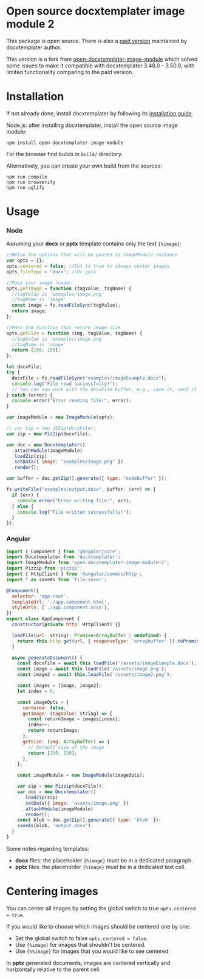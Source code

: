 # Open source docxtemplater image module 2

This package is open source. There is also a [paid version](https://docxtemplater.com/modules/image/) maintained by docxtemplater author.

This version is a fork from [open-docxtemplater-image-module](https://github.com/MaxRcd/open-docxtemplater-image-module) which solved some issues to make it compatible with docxtemplater 3.48.0 - 3.50.0, with limited functionality comparing to the paid version.

# Installation

If not already done, install docxtemplater by following its [installation guide](https://docxtemplater.readthedocs.io/en/latest/installation.html).

Node.js: after installing docxtemplater, install the open source image module:

```
npm install open-docxtemplater-image-module
```

For the browser find builds in `build/` directory.

Alternatively, you can create your own build from the sources:

```
npm run compile
npm run browserify
npm run uglify
```

# Usage
### Node

Assuming your **docx** or **pptx** template contains only the text `{%image}`:

```javascript
//Below the options that will be passed to ImageModule instance
var opts = {};
opts.centered = false; //Set to true to always center images
opts.fileType = "docx"; //Or pptx

//Pass your image loader
opts.getImage = function (tagValue, tagName) {
  //tagValue is 'examples/image.png'
  //tagName is 'image'
  const image = fs.readFileSync(tagValue);
  return image;
};

//Pass the function that return image size
opts.getSize = function (img, tagValue, tagName) {
  //tagValue is 'examples/image.png'
  //tagName is 'image'
  return [150, 150];
};

let docxFile;
try {
  docxFile = fs.readFileSync("examples/imageExample.docx");
  console.log("File read successfully!");
  // You can now work with the docxFile buffer, e.g., save it, send it over HTTP, etc.
} catch (error) {
  console.error("Error reading file:", error);
}

var imageModule = new ImageModule(opts);

// var zip = new JSZip(docxFile);
var zip = new PizZip(docxFile);

var doc = new Docxtemplater()
  .attachModule(imageModule)
  .loadZip(zip)
  .setData({ image: "examples/image.png" })
  .render();

var buffer = doc.getZip().generate({ type: "nodebuffer" });

fs.writeFile("examples/output.docx", buffer, (err) => {
  if (err) {
    console.error("Error writing file:", err);
  } else {
    console.log("File written successfully!");
  }
});
```

### Angular

```javascript
import { Component } from '@angular/core';
import Docxtemplater from 'docxtemplater';
import ImageModule from 'open-docxtemplater-image-module-2';
import Pizzip from 'pizzip';
import { HttpClient } from '@angular/common/http';
import * as saveAs from 'file-saver';

@Component({
  selector: 'app-root',
  templateUrl: './app.component.html',
  styleUrls: ['./app.component.scss'],
})
export class AppComponent {
  constructor(private http: HttpClient) {}

  loadFile(url: string): Promise<ArrayBuffer | undefined> {
    return this.http.get(url, { responseType: 'arraybuffer' }).toPromise();
  }

  async generateDocument() {
    const docxFile = await this.loadFile('/assets/imageExample.docx');
    const image = await this.loadFile('/assets/image.png');
    const image2 = await this.loadFile('/assets/image2.png');

    const images = [image, image2];
    let index = 0;

    const imageOpts = {
      centered: false,
      getImage: (tagValue: string) => {
        const returnImage = images[index];
        index++;
        return returnImage;
      },
      getSize: (img: ArrayBuffer) => {
        // Default size of the image
        return [150, 150];
      },
    };

    const imageModule = new ImageModule(imageOpts);

    var zip = new Pizzip(docxFile!);
    var doc = new Docxtemplater()
      .loadZip(zip)
      .setData({ image: 'assets/image.png' })
      .attachModule(imageModule)
      .render();
    const blob = doc.getZip().generate({ type: 'blob' });
    saveAs(blob, 'output.docx');
  }
}
```

Some notes regarding templates:

- **docx** files: the placeholder `{%image}` must be in a dedicated paragraph.
- **pptx** files: the placeholder `{%image}` must be in a dedicated text cell.

# Centering images

You can center all images by setting the global switch to true `opts.centered = true`.

If you would like to choose which images should be centered one by one:

- Set the global switch to false `opts.centered = false`.
- Use `{%image}` for images that shouldn't be centered.
- Use `{%%image}` for images that you would like to see centered.

In **pptx** generated documents, images are centered vertically and horizontally relative to the parent cell.
